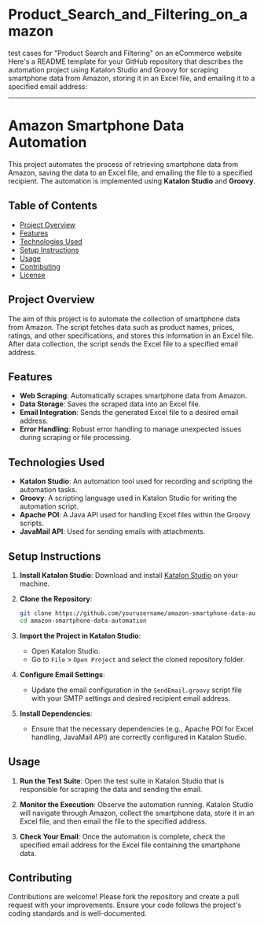 # Product_Search_and_Filtering_on_amazon
test cases for "Product Search and Filtering" on an eCommerce website
Here's a README template for your GitHub repository that describes the automation project using Katalon Studio and Groovy for scraping smartphone data from Amazon, storing it in an Excel file, and emailing it to a specified email address:

---

# Amazon Smartphone Data Automation

This project automates the process of retrieving smartphone data from Amazon, saving the data to an Excel file, and emailing the file to a specified recipient. The automation is implemented using **Katalon Studio** and **Groovy**.

## Table of Contents

- [Project Overview](#project-overview)
- [Features](#features)
- [Technologies Used](#technologies-used)
- [Setup Instructions](#setup-instructions)
- [Usage](#usage)
- [Contributing](#contributing)
- [License](#license)

## Project Overview

The aim of this project is to automate the collection of smartphone data from Amazon. The script fetches data such as product names, prices, ratings, and other specifications, and stores this information in an Excel file. After data collection, the script sends the Excel file to a specified email address.

## Features

- **Web Scraping**: Automatically scrapes smartphone data from Amazon.
- **Data Storage**: Saves the scraped data into an Excel file.
- **Email Integration**: Sends the generated Excel file to a desired email address.
- **Error Handling**: Robust error handling to manage unexpected issues during scraping or file processing.

## Technologies Used

- **Katalon Studio**: An automation tool used for recording and scripting the automation tasks.
- **Groovy**: A scripting language used in Katalon Studio for writing the automation script.
- **Apache POI**: A Java API used for handling Excel files within the Groovy scripts.
- **JavaMail API**: Used for sending emails with attachments.

## Setup Instructions

1. **Install Katalon Studio**: Download and install [Katalon Studio](https://www.katalon.com/) on your machine.

2. **Clone the Repository**:
   ```bash
   git clone https://github.com/yourusername/amazon-smartphone-data-automation.git
   cd amazon-smartphone-data-automation
   ```

3. **Import the Project in Katalon Studio**:
   - Open Katalon Studio.
   - Go to `File` > `Open Project` and select the cloned repository folder.

4. **Configure Email Settings**:
   - Update the email configuration in the `SendEmail.groovy` script file with your SMTP settings and desired recipient email address.

5. **Install Dependencies**:
   - Ensure that the necessary dependencies (e.g., Apache POI for Excel handling, JavaMail API) are correctly configured in Katalon Studio.

## Usage

1. **Run the Test Suite**: Open the test suite in Katalon Studio that is responsible for scraping the data and sending the email.
   
2. **Monitor the Execution**: Observe the automation running. Katalon Studio will navigate through Amazon, collect the smartphone data, store it in an Excel file, and then email the file to the specified address.

3. **Check Your Email**: Once the automation is complete, check the specified email address for the Excel file containing the smartphone data.

## Contributing

Contributions are welcome! Please fork the repository and create a pull request with your improvements. Ensure your code follows the project's coding standards and is well-documented.

